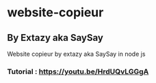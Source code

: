 # website-copieur
## By Extazy aka SaySay
Website copieur by extazy aka SaySay in node js
### Tutorial : https://youtu.be/HrdUQvLGGgA 
